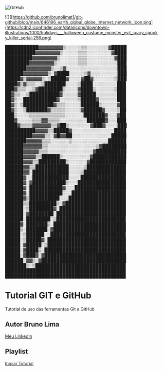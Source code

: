 ![GitHub](https://img.shields.io/github/license/brunolimat1/git-github)

![]([https://github.com/brunolimat1/git-github/blob/main/646196_earth_global_globe_internet_network_icon.png](https://cdn2.iconfinder.com/data/icons/downtown-illustrations/1000/holidays___halloween_costume_monster_evil_scary_spooky_killer_serial-256.png)


███████████▓▓▓▓▓▓▓▓▒░░░░░▒▒░░░░░░░▓█████
██████████▓▓▓▓▓▓▓▓▒░░░░░▒▒▒░░░░░░░░▓████
█████████▓▓▓▓▓▓▓▓▒░░░░░░▒▒▒░░░░░░░░░▓███
████████▓▓▓▓▓▓▓▓▒░░░░░░░▒▒▒░░░░░░░░░░███
███████▓▓▓▓▓▓▓▓▒░░▒▓░░░░░░░░░░░░░░░░░███
██████▓▓▓▓▓▓▓▓▒░▓████░░░░░▒▓░░░░░░░░░███
█████▓▒▓▓▓▓▓▒░▒█████▓░░░░▓██▓░░░░░░░▒███
████▓▒▓▒▒▒░░▒███████░░░░▒████░░░░░░░░███
███▓▒▒▒░░▒▓████████▒░░░░▓████▒░░░░░░▒███
██▓▒▒░░▒██████████▓░░░░░▓█████░░░░░░░███
██▓▒░░███████████▓░░░░░░▒█████▓░░░░░░███
██▓▒░▒██████████▓▒▒▒░░░░░██████▒░░░░░▓██
██▓▒░░▒███████▓▒▒▒▒▒░░░░░▓██████▓░░░░▒██
███▒░░░░▒▒▒▒▒▒▒▒▒▒▒▒░░░░░░███████▓░░░▓██
███▓░░░░░▒▒▒▓▓▒▒▒▒░░░░░░░░░██████▓░░░███
████▓▒▒▒▒▓▓▓▓▓▓▒▒▓██▒░░░░░░░▓███▓░░░░███
██████████▓▓▓▓▒▒█████▓░░░░░░░░░░░░░░████
█████████▓▓▓▓▒▒░▓█▓▓██░░░░░░░░░░░░░█████
███████▓▓▓▓▓▒▒▒░░░░░░▒░░░░░░░░░░░░██████
██████▓▓▓▓▓▓▒▒░░░░░░░░░░░░░░░░▒▓████████
██████▓▓▓▓▓▒▒▒░░░░░░░░░░░░░░░▓██████████
██████▓▓▓▓▒▒██████▒░░░░░░░░░▓███████████
██████▓▓▓▒▒█████████▒░░░░░░▓████████████
██████▓▓▒▒███████████░░░░░▒█████████████
██████▓▓░████████████░░░░▒██████████████
██████▓░░████████████░░░░███████████████
██████▓░▓███████████▒░░░████████████████
██████▓░███████████▓░░░█████████████████
██████▓░███████████░░░██████████████████
██████▓▒██████████░░░███████████████████
██████▒▒█████████▒░▓████████████████████
██████░▒████████▓░██████████████████████
██████░▓████████░███████████████████████
██████░████████░▒███████████████████████
█████▓░███████▒░████████████████████████
█████▒░███████░▓████████████████████████
█████░▒██████░░█████████████████████████
█████░▒█████▓░██████████████████████████
█████░▓█████░▒██████████████████████████
█████░▓████▒░███████████████████████████
█████░▓███▓░▓███████████████████████████
██████░▓▓▒░▓████████████████████████████
███████▒░▒██████████████████████████████
████████████████████████████████████████
████████████████████████████████████████

# Tutorial GIT e GitHub
Tutorial de uso das ferramentas Git e GitHub
## Autor Bruno Lima
[Meu LinkedIn](https://www.linkedin.com/in/bruno-lima-b7a05b19a)
## Playlist
[Iniciar Tutorial](https://www.youtube.com/playlist?list=PLbEOwbQR9lqzK14I7OOeREEIE4k6rjgIj)
